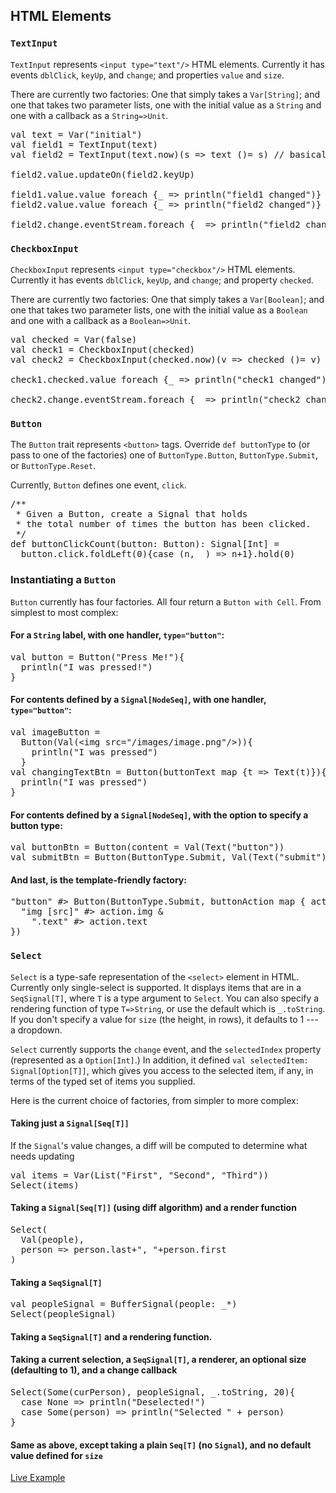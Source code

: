 ## HTML Elements

### `TextInput`

`TextInput` represents `<input
type="text"/>` HTML elements. Currently it has events
`dblClick`, `keyUp`, and `change`;
and properties `value` and `size`.

There are currently two factories: One that simply takes a
`Var[String]`; and one that takes two parameter lists,
one with the initial value as a `String` and one with
a callback as a `String=>Unit`.

<pre class="brush: scala">
val text = Var("initial")
val field1 = TextInput(text)
val field2 = TextInput(text.now)(s => text ()= s) // basically same as above

field2.value.updateOn(field2.keyUp)

field1.value.value foreach {_ => println("field1 changed")}
field2.value.value foreach {_ => println("field2 changed")}

field2.change.eventStream.foreach {_ => println("field2 change event")}
</pre>

### `CheckboxInput`

`CheckboxInput` represents `<input
type="checkbox"/>` HTML elements. Currently it has events `dblClick`,
`keyUp`, and `change`; and property `checked`.

There are currently two factories: One that simply takes a `Var[Boolean]`;
and one that takes two parameter lists, one with the initial value as a
`Boolean` and one with a callback as a `Boolean=>Unit`.

<pre class="brush: scala">
val checked = Var(false)
val check1 = CheckboxInput(checked)
val check2 = CheckboxInput(checked.now)(v => checked ()= v) // basically same as above

check1.checked.value foreach {_ => println("check1 changed")}

check2.change.eventStream.foreach {_ => println("check2 change event")}
</pre>

### `Button`

The `Button` trait represents `<button>` tags.
Override `def buttonType` to (or pass to one of the
factories) one of `ButtonType.Button`, `ButtonType.Submit`,
or `ButtonType.Reset`.

Currently, `Button` defines one event, `click`.

<pre class="brush: scala">
/**
 * Given a Button, create a Signal that holds
 * the total number of times the button has been clicked.
 */
def buttonClickCount(button: Button): Signal[Int] =
  button.click.foldLeft(0){case (n, _) => n+1}.hold(0)
</pre>

### Instantiating a `Button`

`Button` currently has four factories. All four return
a `Button with Cell`. From simplest to most complex:

####   For a `String` label, with one handler, `type="button"`:
  <pre class="brush: scala">
val button = Button("Press Me!"){
  println("I was pressed!")
}
</pre>
####   For contents defined by a `Signal[NodeSeq]`, with one handler, `type="button"`:
<pre class="brush:scala">
val imageButton =
  Button(Val(&lt;img src="/images/image.png"/>)){
    println("I was pressed")
  }
val changingTextBtn = Button(buttonText map {t => Text(t)}){
  println("I was pressed")
}
</pre>
####   For contents defined by a `Signal[NodeSeq]`, with the option to specify a button type:
<pre class="brush: scala">
val buttonBtn = Button(content = Val(Text("button"))
val submitBtn = Button(ButtonType.Submit, Val(Text("submit")))
</pre>
####   And last, is the template-friendly factory:
<pre class="brush:scala">
"button" #> Button(ButtonType.Submit, buttonAction map { action =>
  "img [src]" #> action.img &amp;
    ".text" #> action.text
})
</pre>

### `Select`

`Select` is a type-safe representation of the `<select>`
element in HTML. Currently only single-select is supported. It displays
items that are in a `SeqSignal[T]`, where `T` is a
type argument to `Select`. You can also specify a rendering
function of type `T=>String`, or use the default which is
`_.toString`. If you don't specify a value for `size`
(the height, in rows), it defaults to 1 --- a dropdown.

`Select` currently supports the `change`
event, and the `selectedIndex` property (represented as a `Option[Int]`.)
In addition, it defined `val selectedItem: Signal[Option[T]]`,
which gives you access to the selected item, if any, in terms of the
typed set of items you supplied.

Here is the current choice of factories, from simpler to more
complex:

#### Taking just a `Signal[Seq[T]]`
If the `Signal`'s value changes, a diff will be computed to determine what needs
  updating
<pre class="brush:scala">
val items = Var(List("First", "Second", "Third"))
Select(items)
</pre>

#### Taking a `Signal[Seq[T]]` (using diff algorithm) and a render function
<pre class="brush:scala">
Select(
  Val(people),
  person => person.last+", "+person.first
)
</pre>

#### Taking a `SeqSignal[T]`
<pre class="brush:scala">
val peopleSignal = BufferSignal(people: _*)
Select(peopleSignal)
</pre>

#### Taking a `SeqSignal[T]` and a rendering function.

#### Taking a current selection, a `SeqSignal[T]`, a renderer, an optional size (defaulting to 1), and a change callback
<pre
    class="brush: scala">
Select(Some(curPerson), peopleSignal, _.toString, 20){
  case None => println("Deselected!")
  case Some(person) => println("Selected " + person)
}
</pre>

#### Same as above, except taking a plain `Seq[T]` (no `Signal`), and no default value defined for `size`

 <a class="btn btn-primary" target="_blank" href="/showdemo/SelectDemo">Live Example</a>

